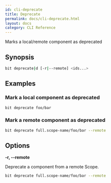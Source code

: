 ```yaml
---
id: cli-deprecate
title: Deprecate
permalink: docs/cli-deprecate.html
layout: docs
category: CLI Reference
---
```

Marks a local/remote component as deprecated

## Synopsis

```bash
bit deprecate|d [-r|--remote] <ids...>
```

## Examples

### Mark a local component as deprecated

```bash
bit deprecate foo/bar
```

### Mark a remote component as deprecated

```bash
bit deprecate full.scope-name/foo/bar --remote
```

## Options

**-r, --remote**

Deprecate a component from a remote Scope.

```bash
bit deprecate full.scope-name/foo/bar --remote
```